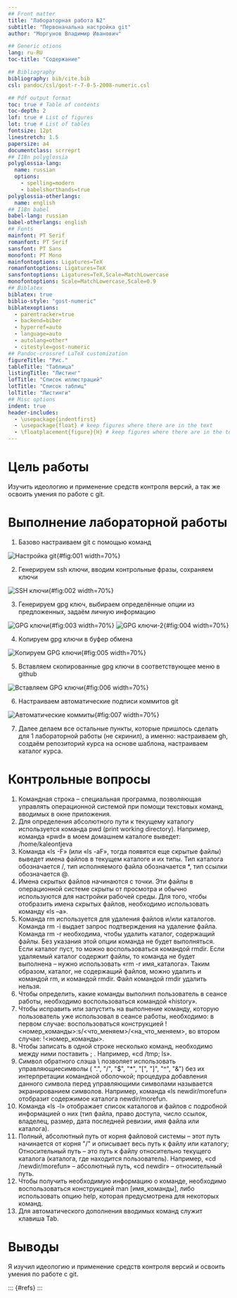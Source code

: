 ```yaml
---
## Front matter
title: "Лабораторная работа №2"
subtitle: "Первоначальна настройка git"
author: "Моргунов Владимир Иванович"

## Generic otions
lang: ru-RU
toc-title: "Содержание"

## Bibliography
bibliography: bib/cite.bib
csl: pandoc/csl/gost-r-7-0-5-2008-numeric.csl

## Pdf output format
toc: true # Table of contents
toc-depth: 2
lof: true # List of figures
lot: true # List of tables
fontsize: 12pt
linestretch: 1.5
papersize: a4
documentclass: scrreprt
## I18n polyglossia
polyglossia-lang:
  name: russian
  options:
	- spelling=modern
	- babelshorthands=true
polyglossia-otherlangs:
  name: english
## I18n babel
babel-lang: russian
babel-otherlangs: english
## Fonts
mainfont: PT Serif
romanfont: PT Serif
sansfont: PT Sans
monofont: PT Mono
mainfontoptions: Ligatures=TeX
romanfontoptions: Ligatures=TeX
sansfontoptions: Ligatures=TeX,Scale=MatchLowercase
monofontoptions: Scale=MatchLowercase,Scale=0.9
## Biblatex
biblatex: true
biblio-style: "gost-numeric"
biblatexoptions:
  - parentracker=true
  - backend=biber
  - hyperref=auto
  - language=auto
  - autolang=other*
  - citestyle=gost-numeric
## Pandoc-crossref LaTeX customization
figureTitle: "Рис."
tableTitle: "Таблица"
listingTitle: "Листинг"
lofTitle: "Список иллюстраций"
lotTitle: "Список таблиц"
lolTitle: "Листинги"
## Misc options
indent: true
header-includes:
  - \usepackage{indentfirst}
  - \usepackage{float} # keep figures where there are in the text
  - \floatplacement{figure}{H} # keep figures where there are in the text
---
```


# Цель работы

Изучить идеологию и применение средств контроля версий, а так же освоить умения по работе с git.

# Выполнение лабораторной работы

1. Базово настраиваем git с помощью команд

![Нaстройка git](1.png){#fig:001 width=70%}

2. Генерируем ssh ключи, вводим контрольные фразы, сохраняем ключи

![SSH ключи](2.png){#fig:002 width=70%}

3. Генерируем gpg ключ, выбираем определённые опции из предложенных, задаём личную информацию 

![GPG ключи](3.png){#fig:003 width=70%} ![GPG ключи-2](4.png){#fig:004 width=70%}

4. Копируем gpg ключи в буфер обмена

![Копируем GPG ключи](5.png){#fig:005 width=70%}

5. Вставляем скопированные gpg ключи в соответствующее меню в github

![Вставляем GPG ключи](6.png){#fig:006 width=70%}

6. Настраиваем автоматические подписи коммитов git

![Автоматические коммиты](7.png){#fig:007 width=70%}

7. Далее делаем все остальные пункты, которые пришлось сделать для 1 лабораторной работы (не скринил), а именно: настраиваем gh, создаём репозиторий курса на основе шаблона, настраиваем каталог курса.

# Контрольные вопросы

1) Командная строка – специальная программа, позволяющая управлять операционной системой при помощи текстовых команд, вводимых в окне приложения.
2) Для определения абсолютного пути к текущему каталогу используется команда pwd (print working directory). Например, команда «pwd» в моем домашнем каталоге выведет: /home/kaleontjeva
3) Команда «ls -F» (или «ls -aF», тогда появятся еще скрытые файлы) выведет имена файлов в текущем каталоге и их типы. Тип каталога обозначается /, тип исполняемого файла обозначается *, тип ссылки обозначается @.
4) Имена скрытых файлов начинаются с точки. Эти файлы в операционной системе скрыты от просмотра и обычно используются для настройки рабочей среды. Для того, чтобы отобразить имена скрытых файлов, необходимо использовать команду «ls –a». 
5) Команда rm используется для удаления файлов и/или каталогов. Команда rm -i выдает запрос подтверждения на удаление файла. Команда rm -r необходима, чтобы удалить каталог, содержащий файлы. Без указания этой опции команда не будет выполняться. Если каталог пуст, то можно воспользоваться командой rmdir. Если удаляемый каталог содержит файлы, то команда не будет выполнена – нужно использовать «rm -r имя_каталога». Таким образом, каталог, не содержащий файлов, можно удалить и командой rm, и командой rmdir. Файл командой rmdir удалить нельзя. 
6) Чтобы определить, какие команды выполнил пользователь в сеансе работы, необходимо воспользоваться командой «history».
7) Чтобы исправить или запустить на выполнение команду, которую пользователь уже использовал в сеансе работы, необходимо: в первом случае: воспользоваться конструкцией !<номер_команды>:s/<что_меняем>/<на_что_меняем>, во втором случае: !<номер_команды>. 
8) Чтобы записать в одной строке несколько команд, необходимо между ними поставить ; . Например, «cd /tmp; ls».
9) Символ обратного слэша \ позволяет использовать управляющиесимволы ( ".", "/", "$", "*", "[", "]", "^", "&") без их интерпретации командной оболочкой; процедура добавления данного символа перед управляющими символами называется экранированием символов. Например, команда «ls newdir\/morefun» отобразит содержимое каталога newdir/morefun.
10) Команда «ls -l» отображает список каталогов и файлов с подробной информацией о них (тип файла, право доступа, число ссылок, владелец, размер, дата последней ревизии, имя файла или каталога).
11) Полный, абсолютный путь от корня файловой системы – этот путь начинается от корня "/" и описывает весь путь к файлу или каталогу; Относительный путь – это путь к файлу относительно текущего каталога (каталога, где находится пользователь). Например, «cd /newdir/morefun» – абсолютный путь, «cd newdir» – относительный путь.
12) Чтобы получить необходимую информацию о команде, необходимо воспользоваться конструкцией man [имя_команды], либо использовать опцию help, которая предусмотрена для некоторых команд.
13) Для автоматического дополнения вводимых команд служит клавиша Tab.

# Выводы

Я изучил идеологию и применение средств контроля версий и освоить умения по работе с git.

::: {#refs}
:::
